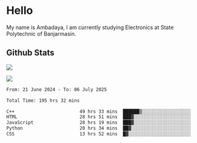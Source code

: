# Hello

My name is Ambadaya, I am currently studying Electronics at State Polytechnic of Banjarmasin.

## Github Stats
![](https://komarev.com/ghpvc/?username=vorkey&color=41B883&style=for-the-badge)

![](https://readme-stat-vorkey.vercel.app/api/top-langs/?username=vorkey&theme=vue-dark&count_private=true&langs_count=6&size_weight=0.75&count_weight=0.25&layout=compact)

<!-- 
- 👯 I’m looking to collaborate on ... 
- 🤔 I’m looking for help with ...
- 💬 Ask me about ...
- 📫 How to reach me: ...
- 😄 Pronouns: ...
- ⚡ Fun fact: ... -->

<!--START_SECTION:waka-->

```txt
From: 21 June 2024 - To: 06 July 2025

Total Time: 195 hrs 32 mins

C++                        49 hrs 33 mins  ██████▒░░░░░░░░░░░░░░░░░░   25.02 %
HTML                       28 hrs 51 mins  ███▓░░░░░░░░░░░░░░░░░░░░░   14.57 %
JavaScript                 28 hrs 19 mins  ███▓░░░░░░░░░░░░░░░░░░░░░   14.30 %
Python                     20 hrs 34 mins  ██▓░░░░░░░░░░░░░░░░░░░░░░   10.38 %
CSS                        13 hrs 52 mins  █▓░░░░░░░░░░░░░░░░░░░░░░░   07.00 %
```

<!--END_SECTION:waka-->
